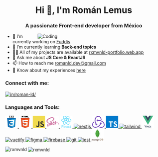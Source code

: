 <!--[![MasterHead](https://user-images.githubusercontent.com/95478989/198955082-6e78ebb5-e1e4-49f9-8d32-6e5af3984dcd.gif)](https://rxmvnld-portfolio.web.app)-->
<h1 align="center">Hi 👋, I'm Román Lemus</h1>
<h3 align="center">A passionate Front-end developer from México</h3>
<img align="right" alt="Coding" width="400" src="https://i.pinimg.com/originals/e4/26/70/e426702edf874b181aced1e2fa5c6cde.gif">
<ul>
    <li>
        🔭 I’m currently working on
        <a
            href="https://fuddis.com/"
            target="_blank"
            rel="noopener noreferrer"
        >
            <u>Fuddis</u></a
        >
    </li>
    <li>🌱 I’m currently learning <b>Back-end topics</b></li>
    <li>
        👨‍💻 All of my projects are available at
        <a
            href="https://rxmvnld-portfolio.web.app"
            target="_blank"
            rel="noopener noreferrer"
        >
            <u>rxmvnld-portfolio.web.app</u></a
        >
    </li>
    <li>💬 Ask me about <b>JS Core & ReactJS</b></li>
    <li>
        📫 How to reach me
        <a href="mailto:romanld.dev@gmail.com">romanld.dev@gmail.com</a>
    </li>
    <li>
        📄 Know about my experiences
        <a
            href="http://drive.google.com/file/d/1oTpbEfIYsCbDuU51inozJizeujFJC4v0/view?usp=sharing"
            target="_blank"
            rel="noopener noreferrer"
            >here</a
        >
    </li>
</ul>

<h3 align="left">Connect with me:</h3>
<p align="left">
    <a href="https://linkedin.com/in/in/roman-ld/" target="blank"
        ><img
            align="center"
            src="https://raw.githubusercontent.com/rahuldkjain/github-profile-readme-generator/master/src/images/icons/Social/linked-in-alt.svg"
            alt="in/roman-ld/"
            height="30"
            width="40"
    /></a>
</p>

<h3 align="left">Languages and Tools:</h3>
<p align="left">
    <!-- css3 -->
    <a href="https://www.w3schools.com/css/" target="_blank" rel="noreferrer">
        <img
            src="https://raw.githubusercontent.com/devicons/devicon/master/icons/css3/css3-original-wordmark.svg"
            alt="css3"
            width="40"
            height="40"
        />
    </a>
    <!-- html -->
    <a href="https://www.w3.org/html/" target="_blank" rel="noreferrer">
        <img
            src="https://raw.githubusercontent.com/devicons/devicon/master/icons/html5/html5-original-wordmark.svg"
            alt="html5"
            width="40"
            height="40"
        />
    </a>
    <!-- js -->
    <a
        href="https://developer.mozilla.org/en-US/docs/Web/JavaScript"
        target="_blank"
        rel="noreferrer"
    >
        <img
            src="https://raw.githubusercontent.com/devicons/devicon/master/icons/javascript/javascript-original.svg"
            alt="javascript"
            width="40"
            height="40"
        />
    </a>
    <!-- sass -->
    <a href="https://sass-lang.com" target="_blank" rel="noreferrer">
        <img
            src="https://raw.githubusercontent.com/devicons/devicon/master/icons/sass/sass-original.svg"
            alt="sass"
            width="40"
            height="40"
        />
    </a>
    <!-- react -->
    <a href="https://reactjs.org/" target="_blank" rel="noreferrer">
        <img
            src="https://raw.githubusercontent.com/devicons/devicon/master/icons/react/react-original-wordmark.svg"
            alt="react"
            width="40"
            height="40"
        /> </a
    ><!-- next -->
    <a href="https://nextjs.org/" target="_blank" rel="noreferrer">
        <img
            src="https://cdn.worldvectorlogo.com/logos/nextjs-2.svg"
            alt="nextjs"
            width="40"
            height="40"
        />
    </a>
    <!-- redux -->
    <a href="https://redux.js.org" target="_blank" rel="noreferrer">
        <img
            src="https://raw.githubusercontent.com/devicons/devicon/master/icons/redux/redux-original.svg"
            alt="redux"
            width="40"
            height="40"
        />
    </a>
    <!-- typescript -->
    <a href="https://www.typescriptlang.org/" target="_blank" rel="noreferrer">
        <img
            src="https://raw.githubusercontent.com/devicons/devicon/master/icons/typescript/typescript-original.svg"
            alt="typescript"
            width="40"
            height="40"
        />
    </a>
    <!-- tailwind -->
    <a href="https://tailwindcss.com/" target="_blank" rel="noreferrer">
        <img
            src="https://www.vectorlogo.zone/logos/tailwindcss/tailwindcss-icon.svg"
            alt="tailwind"
            width="40"
            height="40"
        />
    </a>
    <!-- vue -->
    <a href="https://vuejs.org/" target="_blank" rel="noreferrer">
        <img
            src="https://raw.githubusercontent.com/devicons/devicon/master/icons/vuejs/vuejs-original-wordmark.svg"
            alt="vuejs"
            width="40"
            height="40"
        />
    </a>
    <!-- vuetify -->
    <a href="https://vuetifyjs.com/en/" target="_blank" rel="noreferrer">
        <img
            src="https://bestofjs.org/logos/vuetify.svg"
            alt="vuetify"
            width="40"
            height="40"
        />
    </a>
    <!-- figma -->
    <a href="https://www.figma.com/" target="_blank" rel="noreferrer">
        <img
            src="https://www.vectorlogo.zone/logos/figma/figma-icon.svg"
            alt="figma"
            width="40"
            height="40"
        />
    </a>
    <!-- firebase -->
    <a href="https://firebase.google.com/" target="_blank" rel="noreferrer">
        <img
            src="https://www.vectorlogo.zone/logos/firebase/firebase-icon.svg"
            alt="firebase"
            width="40"
            height="40"
        />
    </a>
    <!-- git -->
    <a href="https://git-scm.com/" target="_blank" rel="noreferrer">
        <img
            src="https://www.vectorlogo.zone/logos/git-scm/git-scm-icon.svg"
            alt="git"
            width="40"
            height="40"
        />
    </a>
    <!-- jest -->
    <a href="https://jestjs.io" target="_blank" rel="noreferrer">
        <img
            src="https://www.vectorlogo.zone/logos/jestjsio/jestjsio-icon.svg"
            alt="jest"
            width="40"
            height="40"
        />
    </a>
    <!-- mongodb -->
    <a href="https://www.mongodb.com/" target="_blank" rel="noreferrer">
        <img
            src="https://raw.githubusercontent.com/devicons/devicon/master/icons/mongodb/mongodb-original-wordmark.svg"
            alt="mongodb"
            width="40"
            height="40"
        />
    </a>
</p>

<p>
    <img
        align="left"
        src="https://github-readme-stats.vercel.app/api/top-langs?username=rxmvnld&show_icons=true&theme=dracula&title_color=e294ff&text_color=61e7ff&bg_color=482460&locale=en&layout=compact"
        alt="rxmvnld"
    />
</p>

<p>
    &nbsp;<img
        align="center"
        src="https://github-readme-stats.vercel.app/api?username=rxmvnld&show_icons=true&theme=dark&locale=en"
        alt="rxmvnld"
    />
</p>

<!--
**RxmvnLD/RxmvnLD** is a ✨ _special_ ✨ repository because its `README.md` (this file) appears on your GitHub profile.

Here are some ideas to get you started:

- 🔭 I’m currently working on ...
- 🌱 I’m currently learning ...
- 👯 I’m looking to collaborate on ...
- 🤔 I’m looking for help with ...
- 💬 Ask me about ...
- 📫 How to reach me: ...
- 😄 Pronouns: ...
- ⚡ Fun fact: ...
-->
